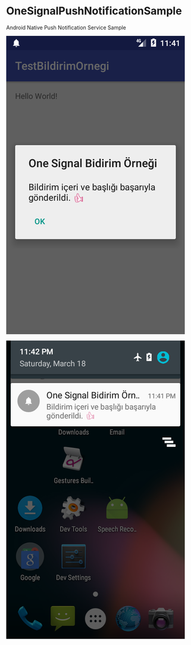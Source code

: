 # OneSignalPushNotificationSample
Android Native Push Notification Service Sample

![alt tag](https://github.com/harunkor/OneSignalPushNotificationSample/blob/master/device-2017-03-18-234128.png?raw=true)


![alt tag](https://github.com/harunkor/OneSignalPushNotificationSample/blob/master/device-2017-03-18-234254.png?raw=true
)

